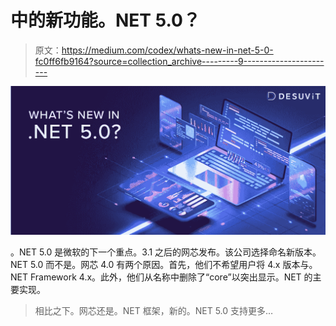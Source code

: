 # 中的新功能。NET 5.0？

> 原文：<https://medium.com/codex/whats-new-in-net-5-0-fc0ff6fb9164?source=collection_archive---------9----------------------->

![](img/ab65d2d357c8590bcbd7e5d88d96b438.png)

。NET 5.0 是微软的下一个重点。3.1 之后的网芯发布。该公司选择命名新版本。NET 5.0 而不是。网芯 4.0 有两个原因。首先，他们不希望用户将 4.x 版本与。NET Framework 4.x。此外，他们从名称中删除了“core”以突出显示。NET 的主要实现。

> 相比之下。网芯还是。NET 框架，新的。NET 5.0 支持更多…